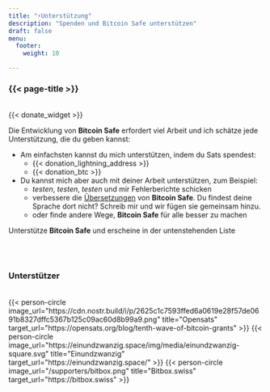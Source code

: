```yaml
---
title: "⚡Unterstützung"
description: "Spenden und Bitcoin Safe unterstützen"
draft: false
menu:
  footer:
    weight: 10 

---
```


### {{< page-title >}} 


<br>
{{< donate_widget >}}

Die Entwicklung von **Bitcoin Safe** erfordert viel Arbeit und ich schätze jede Unterstützung, die du geben kannst:
- Am einfachsten kannst du mich unterstützen, indem du Sats spendest: 
  - {{< donation_lightning_address >}}
  - {{< donation_btc >}}
- Du kannst mich aber auch mit deiner Arbeit unterstützen, zum Beispiel:
  -   *testen*, *testen*, *testen* und mir Fehlerberichte schicken
  - verbessere die [Übersetzungen](https://hosted.weblate.org/engage/bitcoin-safe/) von **Bitcoin Safe**. Du findest deine Sprache dort nicht? Schreib mir und wir fügen sie gemeinsam hinzu.
  - oder finde andere Wege, **Bitcoin Safe** für alle besser zu machen

Unterstütze **Bitcoin Safe** und erscheine in der untenstehenden Liste

<br>
<br>

### Unterstützer

<br> 
 

<div class="row">
  {{< person-circle image_url="https://cdn.nostr.build/i/p/2625c1c7593ffed6a0619e28f57de0691b8327dffc5367b125c09ac60d8b99a9.png" title="Opensats" target_url="https://opensats.org/blog/tenth-wave-of-bitcoin-grants" >}}
  {{< person-circle image_url="https://einundzwanzig.space/img/media/einundzwanzig-square.svg" title="Einundzwanzig" target_url="https://einundzwanzig.space/" >}}
  {{< person-circle image_url="/supporters/bitbox.png" title="Bitbox.swiss" target_url="https://bitbox.swiss" >}}



</div>